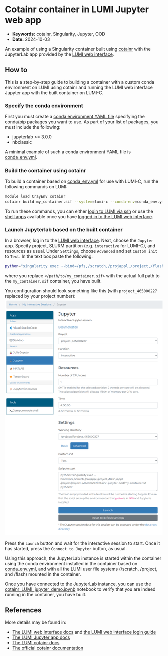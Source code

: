 # Cotainr container in LUMI Jupyter web app

- **Keywords:** cotainr, Singularity, Jupyter, OOD
- **Date:** 2024-10-03

An example of using a Singularity container built using [cotainr](https://cotainr.readthedocs.io/en/stable/) with the JupyterLab app provided by the [LUMI web interface](https://www.lumi.csc.fi/public/).

## How to

This is a step-by-step guide to building a container with a custom conda environment on LUMI using cotainr and running the LUMI web interface Jupyter app with the built container on LUMI-C.

### Specify the conda environment

First you must create a [conda environment YAML file](https://conda.io/projects/conda/en/latest/user-guide/tasks/manage-environments.html) specifying the conda/pip packages you want to use. As part of your list of packages, you must include the following:

- jupyterlab >= 3.0.0
- nbclassic

A minimal example of such a conda environment YAML file is [conda_env.yml](conda_env.yml).

### Build the container using cotainr

To build a container based on [conda_env.yml](conda_env.yml) for use with LUMI-C, run the following commands on LUMI:

```bash
module load CrayEnv cotainr
cotainr build my_container.sif --system=lumi-c --conda-env=conda_env.yml
```

To run these commands, you can either [login to LUMI via ssh](https://docs.lumi-supercomputer.eu/firststeps/loggingin/) or use the [shell apps](https://docs.lumi-supercomputer.eu/runjobs/webui/#shell) available once you have [logged in to the LUMI web interface](https://docs.lumi-supercomputer.eu/firststeps/loggingin-webui/).

### Launch Jupyterlab based on the built container

In a browser, log in to the [LUMI web interface](https://www.lumi.csc.fi/public/). Next, choose the `Jupyter` app. Specify project, SLURM partition (e.g. `interactive` for LUMI-C), and resources as usual. Under `Settings`, choose `Advanced` and set `Custom init` to `Text`. In the text box paste the following:

```bash
python="singularity exec --bind=/pfs,/scratch,/projappl,/project,/flash,/appl </path/to/my_container.sif> python3"
```

where you replace `</path/to/my_container.sif>` with the actual full path to the `my_container.sif` container, you have built.

You configuration should look something like this (with `project_465000227` replaced by your project number):
![Jupyter App configuration](lumi_jupyter_app_configuration.png)

Press the `Launch` button and wait for the interactive session to start. Once it has started, press the `Connect to Jupyter` button, as usual.

Using this approach, the JupyterLab instance is started within the container using the conda environment installed in the container based on [conda_env.yml](conda_env.yml), and with all the LUMI user file systems (/scratch, /project, and /flash) mounted in the container.

Once you have connected to the JupyterLab instance, you can use the [cotainr_LUMI_jupyter_demo.ipynb](cotainr_LUMI_jupyter_demo.ipynb) notebook to verify that you are indeed running in the container, you have built.

## References

More details may be found in:

- [The LUMI web interface docs](https://docs.lumi-supercomputer.eu/runjobs/webui/) and [the LUMI web interface login guide](https://docs.lumi-supercomputer.eu/firststeps/loggingin-webui/)
- [The LUMI Jupyter app docs](https://docs.lumi-supercomputer.eu/runjobs/webui/jupyter/)
- [The LUMI cotainr docs](https://docs.lumi-supercomputer.eu/software/containers/singularity/#building-containers-using-the-cotainr-tool)
- [The official cotainr documentation](https://cotainr.readthedocs.io/en/stable/)
